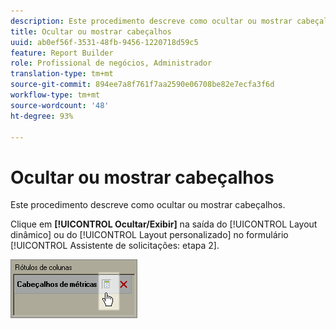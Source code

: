 ```yaml
---
description: Este procedimento descreve como ocultar ou mostrar cabeçalhos.
title: Ocultar ou mostrar cabeçalhos
uuid: ab0ef56f-3531-48fb-9456-1220718d59c5
feature: Report Builder
role: Profissional de negócios, Administrador
translation-type: tm+mt
source-git-commit: 894ee7a8f761f7aa2590e06708be82e7ecfa3f6d
workflow-type: tm+mt
source-wordcount: '48'
ht-degree: 93%

---
```



# Ocultar ou mostrar cabeçalhos

Este procedimento descreve como ocultar ou mostrar cabeçalhos.

Clique em **[!UICONTROL Ocultar/Exibir]** na saída do [!UICONTROL Layout dinâmico] ou do [!UICONTROL Layout personalizado] no formulário [!UICONTROL Assistente de solicitações: etapa 2].

![](assets/hide_show_header.png)

